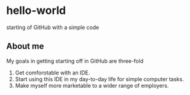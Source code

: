 # hello-world
starting of GitHub with a simple code

## About me
My goals in getting starting off in GitHub are three-fold
1. Get comforotable with an IDE.
2. Start using this IDE in my day-to-day life for simple computer tasks.
3. Make myself more marketable to a wider range of employers.

